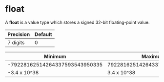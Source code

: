 # float

A **float** is a value type which stores a signed 32-bit floating-point value.

| Precision | Default |
| -- | -- |
| 7 digits | 0 |

| Minimum | Maximum |
| -- | -- |
| -79228162514264337593543950335 | 79228162514264337593543950335 |
| -3.4 x 10^38 | 3.4 x 10^38 |
